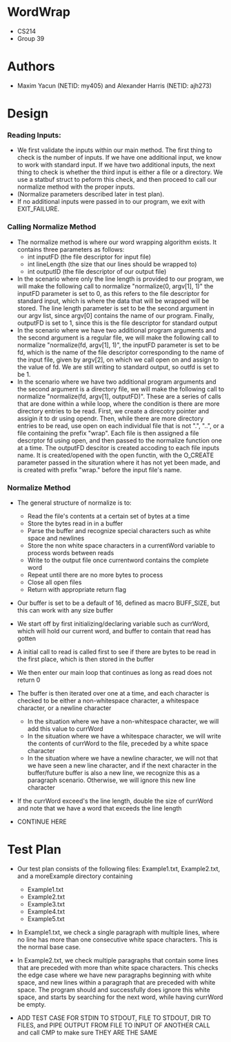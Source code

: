 # WordWrap
- CS214
- Group 39
# Authors
- Maxim Yacun (NETID: my405) and Alexander Harris (NETID: ajh273)

# Design
### Reading Inputs: ###
- We first validate the inputs within our main method. The first thing to check is the number of inputs. If we have one additional input, we know to work with standard input. If we have two additional inputs, the next thing to check is whether the third input is either a file or a directory. We use a statbuf struct to peform this check, and then proceed to call our normalize method with the proper inputs. 
- (Normalize parameters described later in test plan). 
- If no additional inputs were passed in to our program, we exit with EXIT_FAILURE.

### Calling Normalize Method ###
- The normalize method is where our word wrapping algorithm exists. It contains three parameters as follows: 
  - int inputFD (the file descriptor for input file)
  - int lineLength (the size that our lines should be wrapped to)
  - int outputID (the file descriptor of our output file)
- In the scenario where only the line length is provided to our program, we will make the following call to normalize "normalize(0, argv[1], 1)" the inputFD parameter is set to 0, as this refers to the file descriptor for standard input, which is where the data that will be wrapped will be stored. The line length parameter is set to be the second argument in our argv list, since argv[0] contains the name of our program. Finally, outputFD is set to 1, since this is the file descriptor for standard output
- In the scenario where we have two additional program arguments and the second argument is a regular file, we will make the following call to normalize "normalize(fd, argv[1], 1)", the inputFD parameter is set to be fd, which is the name of the file descriptor corresponding to the name of the input file, given by argv[2], on which we call open on and assign to the value of fd. We are still writing to standard output, so outfd is set to be 1.
-  In the scenario where we have two additional program arguments and the second argument is a directory file, we will make the following call to normalize "normalize(fd, argv[1], outputFD)". These are a series of calls that are done within a while loop, where the condition is there are more directory entries to be read. First, we create a direcotry pointer and assigin it to dr using opendr. Then, while there are more directory entries to be read, use open on each individual file that is not ".", "..", or a file containing the prefix "wrap". Each file is then assigned a file descrptor fd using open, and then passed to the normalize function one at a time. The outputFD descitor is created accoding to each file inputs name. It is created/opened with the open functin, with the O_CREATE parameter passed in the situration where it has not yet been made, and is created with prefix "wrap." before the input file's name.

### Normalize Method ###
- The general structure of normalize is to:
  -  Read the file's contents at a certain set of bytes at a time 
  -  Store the bytes read in in a buffer
  -  Parse the buffer and recognize special characters such as white space and newlines
  -  Store the non white space characters in a currentWord variable to process words between reads
  -  Write to the output file once currentword contains the complete word
  -  Repeat until there are no more bytes to process
  -  Close all open files
  -  Return with appropriate return flag

- Our buffer is set to be a default of 16, defined as macro BUFF_SIZE, but this can work with any size buffer
- We start off by first initializing/declaring variable such as currWord, which will hold our current word, and buffer to contain that read has gotten
- A initial call to read is called first to see if there are bytes to be read in the first place, which is then stored in the buffer
- We then enter our main loop that continues as long as read does not return 0
- The buffer is then iterated over one at a time, and each character is checked to be either a non-whitespace character, a whitespace character, or a newline character
  - In the situation where we have a non-whitespace character, we will add this value to currWord
  - In the situation where we have a whitespace character, we will write the contents of currWord to the file, preceded by a white space character
  - In the situation where we have a newline character, we will not that we have seen a new line character, and if the next character in the buffer/future buffer is also a new line, we recognize this as a paragraph scenario. Otherwise, we will ignore this new line character
- If the currWord exceed's the line length, double the size of currWord and note that we have a word that exceeds the line length
- CONTINUE HERE
# Test Plan
- Our test plan consists of the following files: Example1.txt, Example2.txt, and a moreExample directory containing
  - Example1.txt
  - Example2.txt
  - Example3.txt
  - Example4.txt
  - Example5.txt
- In Example1.txt, we check a single paragraph with multiple lines, where no line has more than one consecutive white space characters. This is the normal base case.
- In Example2.txt, we check multiple paragraphs that contain some lines that are preceded with more than white space characters. This checks the edge case where we have new paragraphs beginning with white space, and new lines within a paragraph that are preceded with white space. The program should and successfully does ignore this white space, and starts by searching for the next word, while having currWord be empty.

- ADD TEST CASE FOR STDIN TO STDOUT, FILE TO STDOUT, DIR TO FILES, and PIPE OUTPUT FROM FILE TO INPUT OF ANOTHER CALL   
  and call CMP to make sure THEY ARE THE SAME
